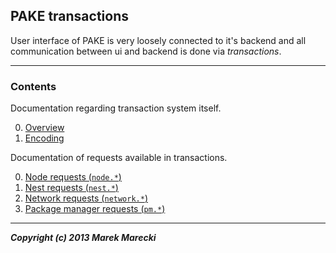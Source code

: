 ## PAKE transactions

User interface of PAKE is very loosely connected to it's backend and
all communication between ui and backend is done via *transactions*.

----

### Contents

Documentation regarding transaction system itself.

0.  [Overview](./transactions/overview.mdown)
0.  [Encoding](./transactions/encoding.mdown)

Documentation of requests available in transactions.

0.  [Node requests (`node.*`)](./transactions/requests/node.mdown)
0.  [Nest requests (`nest.*`)](./transactions/requests/nest.mdown)
0.  [Network requests (`network.*`)](./transactions/requests/network.mdown)
0.  [Package manager requests (`pm.*`)](./transactions/requests/pm.mdown)

----

***Copyright (c) 2013 Marek Marecki***
